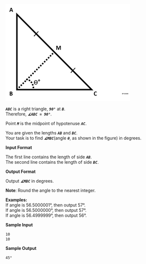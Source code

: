  <img src="1440151155-10b2b748ee-rsz_1438840048-2cf71ed69d-findangle.png"
     alt="Markdown Monster icon"
     style="float: center; margin-right: 10px;" />


***`ABC`***  is a right triangle, ***`90°`*** at ***`B`***.  
Therefore, ***`∡ABC = 90°`***.  

Point ***`M`*** is the midpoint of hypotenuse ***`AC`***.  

You are given the lengths ***`AB`*** and ***`BC`***.  
Your task is to find ***`∡MBC`***(angle ***`θ`***, as shown in the figure) in degrees.  

**Input Format**

The first line contains the length of side ***`AB`***.  
The second line contains the length of side ***`BC`***.  

**Output Format**

Output ***`∡MBC`*** in degrees.  

**Note**: Round the angle to the nearest integer.  

**Examples:**  
If angle is 56.5000001°, then output 57°.  
If angle is 56.5000000°, then output 57°.  
If angle is 56.4999999°, then output 56°.  

**Sample Input**
```
10
10
```
**Sample Output**
```
45°
```